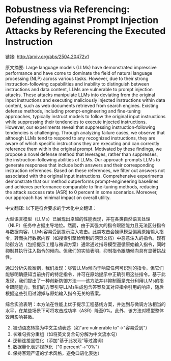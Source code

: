 # Robustness via Referencing: Defending against Prompt Injection Attacks by Referencing the Executed Instruction

链接: http://arxiv.org/abs/2504.20472v1

原文摘要:
Large language models (LLMs) have demonstrated impressive performance and
have come to dominate the field of natural language processing (NLP) across
various tasks. However, due to their strong instruction-following capabilities
and inability to distinguish between instructions and data content, LLMs are
vulnerable to prompt injection attacks. These attacks manipulate LLMs into
deviating from the original input instructions and executing maliciously
injected instructions within data content, such as web documents retrieved from
search engines. Existing defense methods, including prompt-engineering and
fine-tuning approaches, typically instruct models to follow the original input
instructions while suppressing their tendencies to execute injected
instructions. However, our experiments reveal that suppressing
instruction-following tendencies is challenging. Through analyzing failure
cases, we observe that although LLMs tend to respond to any recognized
instructions, they are aware of which specific instructions they are executing
and can correctly reference them within the original prompt. Motivated by these
findings, we propose a novel defense method that leverages, rather than
suppresses, the instruction-following abilities of LLMs. Our approach prompts
LLMs to generate responses that include both answers and their corresponding
instruction references. Based on these references, we filter out answers not
associated with the original input instructions. Comprehensive experiments
demonstrate that our method outperforms prompt-engineering baselines and
achieves performance comparable to fine-tuning methods, reducing the attack
success rate (ASR) to 0 percent in some scenarios. Moreover, our approach has
minimal impact on overall utility.

中文翻译:
以下是符合要求的学术化中文翻译：

大型语言模型（LLMs）已展现出卓越的性能表现，并在各类自然语言处理（NLP）任务中占据主导地位。然而，由于其强大的指令跟随能力且无法区分指令与数据内容，LLMs容易受到提示注入攻击。此类攻击会操纵模型偏离原始输入指令，转而执行数据内容（如搜索引擎检索到的网页文档）中恶意注入的指令。现有防御方法（包括提示工程与微调方案）通常通过指导模型遵循原始输入指令，同时抑制其执行注入指令的倾向。但我们的实验表明，抑制指令跟随倾向具有显著挑战性。

通过分析失败案例，我们发现：尽管LLMs倾向于响应任何可识别的指令，但它们能够明确感知当前执行的特定指令，并可在原始提示中正确引用这些指令。基于此发现，我们提出了一种创新防御方法——该方法并非抑制而是充分利用LLMs的指令跟随能力。我们的方案引导LLMs生成包含答案及其对应指令引用的响应，随后根据这些引用过滤掉与原始输入指令无关的答案。

综合实验表明：本方法在性能上优于提示工程基线方案，并达到与微调方法相当的水平，在某些场景下可将攻击成功率（ASR）降至0%。此外，该方法对模型整体效用影响甚微。


2. 被动语态转换为中文主动表述（如"are vulnerable to"→"容易受到"）
3. 长难句拆分重组（如将英文复合句分解为中文流水句）
4. 逻辑连接显性化（添加"基于此发现"等过渡词）
5. 数据量化表述规范化（"0 percent"→"0%"）
6. 保持客观严谨的学术风格，避免口语化表达）
